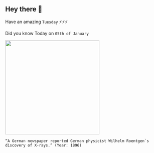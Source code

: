 ## Hey there 👋
Have an amazing `Tuesday` ⚡⚡⚡

Did you know Today on `05th of January`
 
 [<img src="https://upload.wikimedia.org/wikipedia/commons/7/71/Roentgen2.jpg" width="300" />](https://en.wikipedia.org/wiki/Wilhelm_R%C3%B6ntgen#:~:text=R%C3%B6ntgen's%20original%20paper%2C%20%22On%20A,a%20new%20type%20of%20radiation.) 
 ```
“A German newspaper reported German physicist Wilhelm Roentgen`s discovery of X-rays.” (Year: 1896)
```

